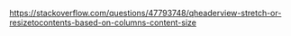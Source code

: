 https://stackoverflow.com/questions/47793748/qheaderview-stretch-or-resizetocontents-based-on-columns-content-size